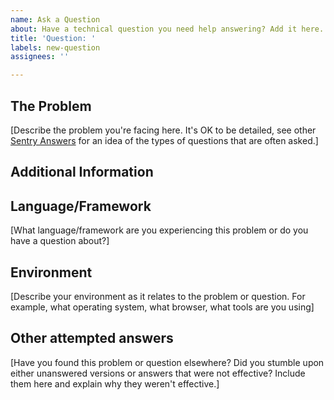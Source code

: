 ```yaml
---
name: Ask a Question
about: Have a technical question you need help answering? Add it here.
title: 'Question: '
labels: new-question
assignees: ''

---
```


## The Problem
[Describe the problem you're facing here. It's OK to be detailed, see other [Sentry Answers](https://sentry.io/answers) for an idea of the types of questions that are often asked.]

## Additional Information
## Language/Framework
[What language/framework are you experiencing this problem or do you have a question about?]

## Environment
[Describe your environment as it relates to the problem or question. For example, what operating system, what browser, what tools are you using]

## Other attempted answers
[Have you found this problem or question elsewhere? Did you stumble upon either unanswered versions or answers that were not effective? Include them here and explain why they weren't effective.]
